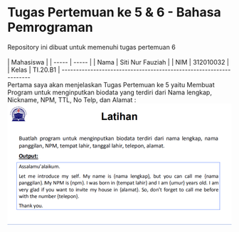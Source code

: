 # Tugas Pertemuan ke 5 & 6 - Bahasa Pemrograman
Repository ini dibuat untuk memenuhi tugas pertemuan 6 <br><br>
| Mahasiswa |
| ----- | ----- |
| Nama | Siti Nur Fauziah |
| NIM | 312010032 |
| Kelas | TI.20.B1 |
-------------------------------------------------------------------<br>
Pertama saya akan menjelaskan Tugas Pertemuan ke 5 yaitu Membuat Program untuk menginputkan biodata yang terdiri dari Nama lengkap, Nickname, NPM, TTL, No Telp, dan Alamat :
![Tugas5](Foto/Latihan5.PNG)<br>
